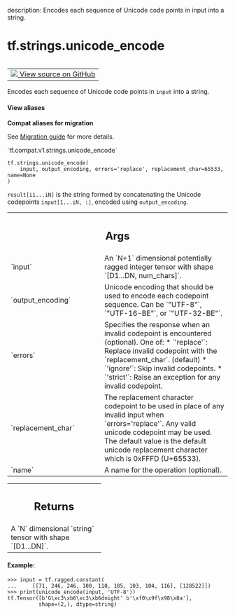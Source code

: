 description: Encodes each sequence of Unicode code points in input into a string.

<div itemscope itemtype="http://developers.google.com/ReferenceObject">
<meta itemprop="name" content="tf.strings.unicode_encode" />
<meta itemprop="path" content="Stable" />
</div>

# tf.strings.unicode_encode

<!-- Insert buttons and diff -->

<table class="tfo-notebook-buttons tfo-api nocontent" align="left">
<td>
  <a target="_blank" href="https://github.com/tensorflow/tensorflow/blob/r2.2/tensorflow/python/ops/ragged/ragged_string_ops.py#L82-L175">
    <img src="https://www.tensorflow.org/images/GitHub-Mark-32px.png" />
    View source on GitHub
  </a>
</td>
</table>



Encodes each sequence of Unicode code points in `input` into a string.

<section class="expandable">
  <h4 class="showalways">View aliases</h4>
  <p>
<b>Compat aliases for migration</b>
<p>See
<a href="https://www.tensorflow.org/guide/migrate">Migration guide</a> for
more details.</p>
<p>`tf.compat.v1.strings.unicode_encode`</p>
</p>
</section>

<pre class="devsite-click-to-copy prettyprint lang-py tfo-signature-link">
<code>tf.strings.unicode_encode(
    input, output_encoding, errors='replace', replacement_char=65533, name=None
)
</code></pre>



<!-- Placeholder for "Used in" -->

`result[i1...iN]` is the string formed by concatenating the Unicode
codepoints `input[1...iN, :]`, encoded using `output_encoding`.

<!-- Tabular view -->
 <table class="responsive fixed orange">
<colgroup><col width="214px"><col></colgroup>
<tr><th colspan="2"><h2 class="add-link">Args</h2></th></tr>

<tr>
<td>
`input`
</td>
<td>
An `N+1` dimensional potentially ragged integer tensor with shape
`[D1...DN, num_chars]`.
</td>
</tr><tr>
<td>
`output_encoding`
</td>
<td>
Unicode encoding that should be used to encode each
codepoint sequence.  Can be `"UTF-8"`, `"UTF-16-BE"`, or `"UTF-32-BE"`.
</td>
</tr><tr>
<td>
`errors`
</td>
<td>
Specifies the response when an invalid codepoint is encountered
(optional). One of:
* `'replace'`: Replace invalid codepoint with the
`replacement_char`. (default)
* `'ignore'`: Skip invalid codepoints.
* `'strict'`: Raise an exception for any invalid codepoint.
</td>
</tr><tr>
<td>
`replacement_char`
</td>
<td>
The replacement character codepoint to be used in place of
any invalid input when `errors='replace'`. Any valid unicode codepoint may
be used. The default value is the default unicode replacement character
which is 0xFFFD (U+65533).
</td>
</tr><tr>
<td>
`name`
</td>
<td>
A name for the operation (optional).
</td>
</tr>
</table>



<!-- Tabular view -->
 <table class="responsive fixed orange">
<colgroup><col width="214px"><col></colgroup>
<tr><th colspan="2"><h2 class="add-link">Returns</h2></th></tr>
<tr class="alt">
<td colspan="2">
A `N` dimensional `string` tensor with shape `[D1...DN]`.
</td>
</tr>

</table>


#### Example:

```
>>> input = tf.ragged.constant(
...     [[71, 246, 246, 100, 110, 105, 103, 104, 116], [128522]])
>>> print(unicode_encode(input, 'UTF-8'))
tf.Tensor([b'G\xc3\xb6\xc3\xb6dnight' b'\xf0\x9f\x98\x8a'],
          shape=(2,), dtype=string)
```